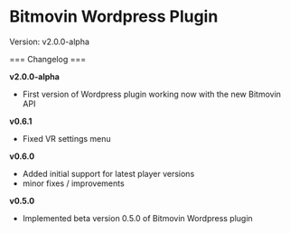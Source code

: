 Bitmovin Wordpress Plugin
=========================

Version: v2.0.0-alpha

=== Changelog ===

**v2.0.0-alpha**

  * First version of Wordpress plugin working now with the new Bitmovin API

**v0.6.1**

  * Fixed VR settings menu

**v0.6.0**

  * Added initial support for latest player versions
  * minor fixes / improvements

**v0.5.0**

  * Implemented beta version 0.5.0 of Bitmovin Wordpress plugin